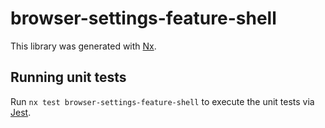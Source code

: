 # browser-settings-feature-shell

This library was generated with [Nx](https://nx.dev).

## Running unit tests

Run `nx test browser-settings-feature-shell` to execute the unit tests via [Jest](https://jestjs.io).
